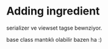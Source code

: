 # Adding ingredient

serializer ve viewset tagse bewnziyor.

base class mantıklı olabilir bazen ha :)